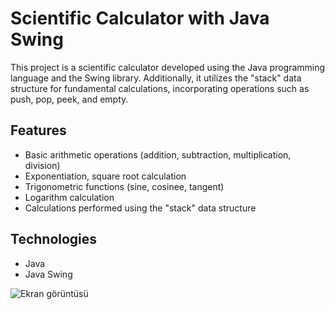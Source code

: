 # Scientific Calculator with Java Swing

This project is a scientific calculator developed using the Java programming language and the Swing library. Additionally, it utilizes the "stack" data structure for fundamental calculations, incorporating operations such as push, pop, peek, and empty.

## Features

- Basic arithmetic operations (addition, subtraction, multiplication, division)
- Exponentiation, square root calculation
- Trigonometric functions (sine, cosinee, tangent)
- Logarithm calculation
- Calculations performed using the "stack" data structure

## Technologies

- Java
- Java Swing


![Ekran görüntüsü](https://github.com/mehmetemingocen/Calculator.java/assets/110104496/6b7f1491-cee2-4948-a850-d33a95aa2f68)
